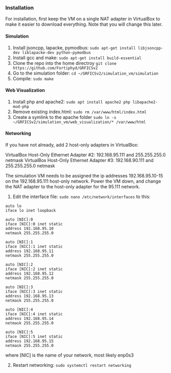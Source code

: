 ### Installation
For installation, first keep the VM on a single NAT adapter in VirtualBox to make it easier to download everything. Note that you will change this later.

#### Simulation
1. Install jsoncpp, lapacke, pymodbus: `sudo apt-get install libjsoncpp-dev liblapacke-dev python-pymodbus`
2. Install gcc and make: `sudo apt-get install build-essential`
3. Clone the repo into the home directroy `git clone https://github.com/Fortiphyd/GRFICSv2`
4. Go to the simulation folder: `cd ~/GRFICSv2/simulation_vm/simulation`
5. Compile: `sudo make`

#### Web Visualization
1. Install php and apache2: `sudo apt install apache2 php libapache2-mod-php`
2. Remove existing index.html: `sudo rm /var/www/html/index.html`
3. Create a symlink to the apache folder `sudo ln -s ~/GRFICSv2/simulation_vm/web_visualization/* /var/www/html`

#### Networking
If you have not already, add 2 host-only adapters in VirtualBox:

VirtualBox Host-Only Ethernet Adapter #2: 192.168.95.111 and 255.255.255.0 netmask
VirtualBox Host-Only Ethernet Adapter #3: 192.168.90.111 and 255.255.255.0 netmask

The simulation VM needs to be assigned the ip addresses 192.168.95.10-15 on the 192.168.95.111 host-only network. Power the VM down, and change the NAT adapter to the host-only adapter for the 95.111 network. 

1. Edit the interface file: `sudo nano /etc/network/interfaces` to this:
 ```
auto lo
iface lo inet loopback

auto [NIC]:0
iface [NIC]:0 inet static
address 192.168.95.10
netmask 255.255.255.0

auto [NIC]:1
iface [NIC]:1 inet static
address 192.168.95.11
netmask 255.255.255.0

auto [NIC]:2
iface [NIC]:2 inet static
address 192.168.95.12
netmask 255.255.255.0

auto [NIC]:3
iface [NIC]:3 inet static
address 192.168.95.13
netmask 255.255.255.0

auto [NIC]:4
iface [NIC]:4 inet static
address 192.168.95.14
netmask 255.255.255.0

auto [NIC]:5
iface [NIC]:5 inet static
address 192.168.95.15
netmask 255.255.255.0
```
where [NIC] is the name of your network, most likely enp0s3

2. Restart networking: `sudo systemctl restart networking`


